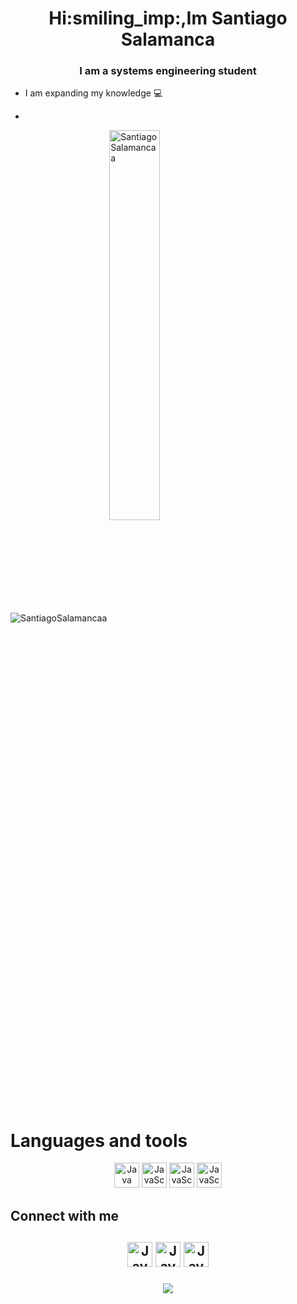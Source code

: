 <h1 align="center">Hi:smiling_imp:,Im Santiago Salamanca</h1>
<h3 align="center">I am a systems engineering student </h3>

* I am expanding my knowledge :computer:

*


<div>
<img align="center" source media="(prefers-color-scheme:dark)" src="https://github-readme-stats.vercel.app/api?username=SantiagoSalamancaa&show_icons=true&theme=radical" style="width: 40%, float: left" alt="SantiagoSalamancaa"/>
<img align="center" source media="(prefers-color-scheme:dark)" src="https://github-readme-stats.vercel.app/api/top-langs/?username=SantiagoSalamancaa&layout=compact&theme=radical" style="width: 40%"alt="SantiagoSalamancaa"/>
</div>

<div>
<h1>Languages and tools</h1>
<p align="center">
<a href="https://www.java.com/es/" rel="noreferrer"><img src="https://skillicons.dev/icons?i=java" alt="Java" with=
"40" height="40"/></a>
<a href="https://www.javascript.com/" rel="noreferrer"><img src="https://skillicons.dev/icons?i=js" alt="JavaScript" with=
"40" height="40"/></a>
<a href="https://www.w3.org/Style/CSS/Overview.en.html" rel="noreferrer"><img src="https://skillicons.dev/icons?i=css" alt="JavaScript" with=
"40" height="40"/></a>
<a href="https://www.javascript.com/" rel="noreferrer"><img src="https://skillicons.dev/icons?i=html" alt="JavaScript" with=
"40" height="40"/></a>
</p>
</div>

<div>
<h2 aling="left">Connect with me<h2/>
<p align ="center"> 
<a href="https://www.javascript.com/" rel="noreferrer"><img src="https://skillicons.dev/icons?i=instagram" alt="JavaScript" with=
"40" height="40"/></a>
<a href="https://www.javascript.com/" rel="noreferrer"><img src="https://skillicons.dev/icons?i=twitter" alt="JavaScript" with=
"40" height="40"/></a>
<a href="https://www.javascript.com/" rel="noreferrer"><img src="https://skillicons.dev/icons?i=discord" alt="JavaScript" with=
"40" height="40"/></a>
<p align="center"><img src="https://komarev.com/ghpvc/?username=SantiagoSalamancaa&color=blue"/></p>
</p>

</div>
